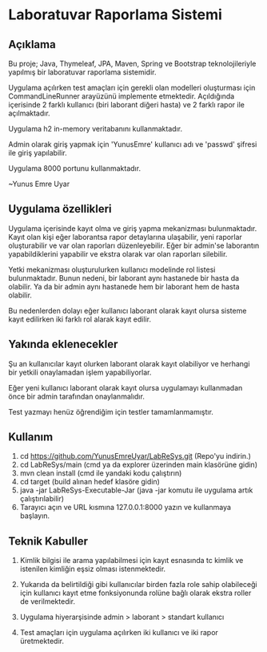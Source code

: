 # Laboratuvar Raporlama Sistemi

## Açıklama

Bu proje; Java, Thymeleaf,  JPA, Maven, Spring ve Bootstrap teknolojileriyle
yapılmış bir laboratuvar raporlama sistemidir.    

Uygulama açılırken test amaçları için gerekli olan modelleri oluşturması için 
CommandLineRunner arayüzünü implemente etmektedir. Açıldığında içerisinde 2 farklı kullanıcı (biri laborant diğeri hasta)
ve 2 farklı rapor ile açılmaktadır.

Uygulama h2 in-memory veritabanını kullanmaktadır.

Admin olarak giriş yapmak için 'YunusEmre' kullanıcı adı ve 'passwd' şifresi ile giriş yapılabilir.

Uygulama 8000 portunu kullanmaktadır.


~Yunus Emre Uyar

## Uygulama özellikleri
Uygulama içerisinde kayıt olma ve giriş yapma mekanizması bulunmaktadır.
Kayıt olan kişi eğer laborantsa rapor detaylarına ulaşabilir, yeni raporlar oluşturabilir ve
var olan raporları düzenleyebilir. Eğer bir admin'se laborantın yapabildiklerini yapabilir ve ekstra olarak
var olan raporları silebilir.  

Yetki mekanizması oluşturulurken kullanıcı modelinde rol listesi bulunmaktadır. 
Bunun nedeni, bir laborant aynı hastanede bir hasta da olabilir. Ya da bir admin
aynı hastanede hem bir laborant hem de hasta olabilir.  

Bu nedenlerden dolayı eğer kullanıcı laborant olarak kayıt olursa 
sisteme kayıt edilirken iki farklı rol alarak kayıt edilir.


## Yakında eklenecekler
Şu an kullanıcılar kayıt olurken laborant olarak kayıt olabiliyor ve
herhangi bir yetkili onaylamadan işlem yapabiliyorlar.

Eğer yeni kullanıcı laborant olarak kayıt olursa
uygulamayı kullanmadan önce bir admin tarafından onaylanmalıdır.

Test yazmayı henüz öğrendiğim için testler tamamlanmamıştır.

## Kullanım

1. cd https://github.com/YunusEmreUyar/LabReSys.git (Repo'yu indirin.)
2. cd LabReSys/main (cmd ya da explorer üzerinden main klasörüne gidin)
3. mvn clean install (cmd ile yandaki kodu çalıştırın)
4. cd target (build alınan hedef klasöre gidin)
5. java -jar LabReSys-Executable-Jar (java -jar komutu ile uygulama artık çalıştırılabilir)
6. Tarayıcı açın ve URL kısmına 127.0.0.1:8000 yazın ve kullanmaya başlayın.

## Teknik Kabuller
1. Kimlik bilgisi ile arama yapılabilmesi için kayıt esnasında tc kimlik ve istenilen kimliğin eşsiz olması istenmektedir.

2. Yukarıda da belirtildiği gibi kullanıcılar birden fazla role sahip olabileceği için
kullanıcı kayıt etme fonksiyonunda rolüne bağlı olarak ekstra roller de verilmektedir.

3. Uygulama hiyerarşisinde admin > laborant > standart kullanıcı

4. Test amaçları için uygulama açılırken iki kullanıcı ve iki rapor üretmektedir.